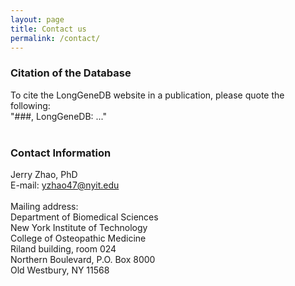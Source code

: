 ```yaml
---
layout: page
title: Contact us
permalink: /contact/
---
```


### Citation of the Database <br>
To cite the LongGeneDB website in a publication, please quote the following:<br>
"###, LongGeneDB: ..."<br>
 <br>

### Contact Information <br>
Jerry Zhao, PhD <br>
E-mail: yzhao47@nyit.edu <br>
 <br>
Mailing address:<br>
Department of Biomedical Sciences<br>
New York Institute of Technology<br>
College of Osteopathic Medicine<br>
Riland building, room 024<br>
Northern Boulevard, P.O. Box 8000<br>
Old Westbury, NY 11568<br>

